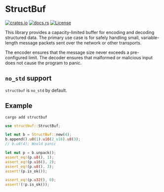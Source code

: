 StructBuf
=========

[![crates.io](https://img.shields.io/crates/v/structbuf?style=for-the-badge)](https://crates.io/crates/structbuf)
[![docs.rs](https://img.shields.io/badge/docs.rs-structbuf-66c2a5?style=for-the-badge&logo=docs.rs)](https://docs.rs/structbuf)
[![License](https://img.shields.io/crates/l/structbuf?style=for-the-badge)](https://choosealicense.com/licenses/mpl-2.0/)

This library provides a capacity-limited buffer for encoding and decoding structured data. The primary use case is for safely handling small, variable-length message packets sent over the network or other transports.

The encoder ensures that the message size never exceeds a pre-configured limit. The decoder ensures that malformed or malicious input does not cause the program to panic.

## `no_std` support

`structbuf` is `no_std` by default.

## Example

```
cargo add structbuf
```

```rust
use structbuf::StructBuf;

let mut b = StructBuf::new(4);
b.append().u8(1).u16(2_u16).u8(3);
// b.u8(4); Would panic

let mut p = b.unpack();
assert_eq!(p.u8(), 1);
assert_eq!(p.u16(), 2);
assert_eq!(p.u8(), 3);
assert!(p.is_ok());

assert_eq!(p.u32(), 0);
assert!(!p.is_ok());
```
